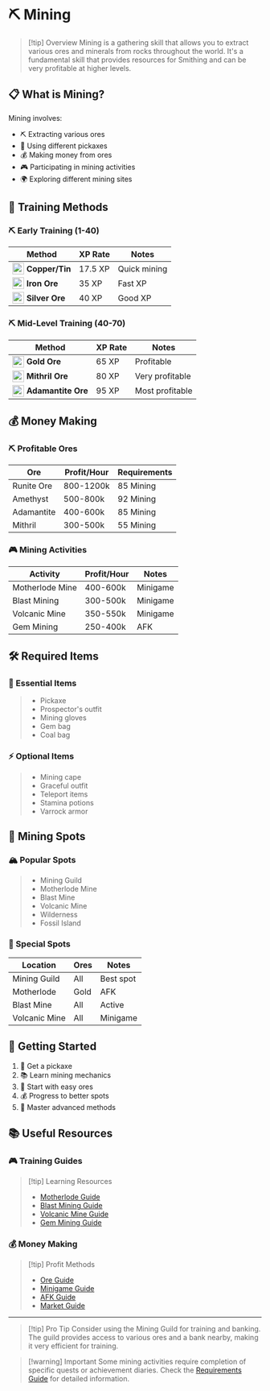 # ⛏️ Mining

> [!tip] Overview
> Mining is a gathering skill that allows you to extract various ores and minerals from rocks throughout the world. It's a fundamental skill that provides resources for Smithing and can be very profitable at higher levels.

## 📋 What is Mining?

Mining involves:
- ⛏️ Extracting various ores
- 🎯 Using different pickaxes
- 💰 Making money from ores
- 🎮 Participating in mining activities
- 🌍 Exploring different mining sites

## 🎯 Training Methods

<div class="grid grid-cols-1 md:grid-cols-2 gap-4">
<div>

### ⛏️ Early Training (1-40)

 | Method | XP Rate | Notes |
 |--------|---------|--------|
 | <div style="display: flex; align-items: center;"><img src="../public/img/rs/mining/copper.webp" width="23" height="23" style="margin-right: 5px;" /><strong>Copper/Tin</strong></div> | 17.5 XP | Quick mining |
 | <div style="display: flex; align-items: center;"><img src="../public/img/rs/mining/iron.webp" width="23" height="23" style="margin-right: 5px;" /><strong>Iron Ore</strong></div> | 35 XP | Fast XP |
 | <div style="display: flex; align-items: center;"><img src="../public/img/rs/mining/silver.webp" width="23" height="23" style="margin-right: 5px;" /><strong>Silver Ore</strong></div> | 40 XP | Good XP |

</div>
<div>

### ⛏️ Mid-Level Training (40-70)

 | Method | XP Rate | Notes |
 |--------|---------|--------|
 | <div style="display: flex; align-items: center;"><img src="../public/img/rs/mining/gold.webp" width="23" height="23" style="margin-right: 5px;" /><strong>Gold Ore</strong></div> | 65 XP | Profitable |
 | <div style="display: flex; align-items: center;"><img src="../public/img/rs/mining/mithril.webp" width="23" height="23" style="margin-right: 5px;" /><strong>Mithril Ore</strong></div> | 80 XP | Very profitable |
 | <div style="display: flex; align-items: center;"><img src="../public/img/rs/mining/adamant.webp" width="23" height="23" style="margin-right: 5px;" /><strong>Adamantite Ore</strong></div> | 95 XP | Most profitable |

</div>
</div>

## 💰 Money Making

<div class="grid grid-cols-1 md:grid-cols-2 gap-4">
<div>

### ⛏️ Profitable Ores

 | Ore | Profit/Hour | Requirements |
 |-----|-------------|--------------|
 | Runite Ore | 800-1200k | 85 Mining |
 | Amethyst | 500-800k | 92 Mining |
 | Adamantite | 400-600k | 85 Mining |
 | Mithril | 300-500k | 55 Mining |

</div>
<div>

### 🎮 Mining Activities

 | Activity | Profit/Hour | Notes |
 |----------|-------------|--------|
 | Motherlode Mine | 400-600k | Minigame |
 | Blast Mining | 300-500k | Minigame |
 | Volcanic Mine | 350-550k | Minigame |
 | Gem Mining | 250-400k | AFK |

</div>
</div>

## 🛠️ Required Items

<div class="grid grid-cols-1 md:grid-cols-2 gap-4">
<div>

### 🎒 Essential Items

> - Pickaxe
> - Prospector's outfit
> - Mining gloves
> - Gem bag
> - Coal bag

</div>
<div>

### ⚡ Optional Items

> - Mining cape
> - Graceful outfit
> - Teleport items
> - Stamina potions
> - Varrock armor

</div>
</div>

## 📍 Mining Spots

<div class="grid grid-cols-1 md:grid-cols-2 gap-4">
<div>

### 🏔️ Popular Spots

> - Mining Guild
> - Motherlode Mine
> - Blast Mine
> - Volcanic Mine
> - Wilderness
> - Fossil Island

</div>
<div>

### 🎯 Special Spots

 | Location | Ores | Notes |
 |----------|------|--------|
 | Mining Guild | All | Best spot |
 | Motherlode | Gold | AFK |
 | Blast Mine | All | Active |
 | Volcanic Mine | All | Minigame |

</div>
</div>

## 🚀 Getting Started

1. 🎒 Get a pickaxe
2. 📚 Learn mining mechanics
3. 🎯 Start with easy ores
4. 💰 Progress to better spots
5. 🌟 Master advanced methods

## 📚 Useful Resources

<div class="grid grid-cols-1 md:grid-cols-2 gap-4">
<div>

### 🎮 Training Guides
> [!tip] Learning Resources
> - [Motherlode Guide](/skills/gathering/mining/motherlode)
> - [Blast Mining Guide](/skills/gathering/mining/blast)
> - [Volcanic Mine Guide](/skills/gathering/mining/volcanic)
> - [Gem Mining Guide](/skills/gathering/mining/gems)

</div>
<div>

### 💰 Money Making
> [!tip] Profit Methods
> - [Ore Guide](/guides/money-making/ores)
> - [Minigame Guide](/guides/money-making/minigames)
> - [AFK Guide](/guides/money-making/afk)
> - [Market Guide](/guides/money-making/market)

</div>
</div>

---

> [!tip] Pro Tip
> Consider using the Mining Guild for training and banking. The guild provides access to various ores and a bank nearby, making it very efficient for training.

> [!warning] Important
> Some mining activities require completion of specific quests or achievement diaries. Check the [Requirements Guide](/skills/gathering/mining/requirements) for detailed information.

